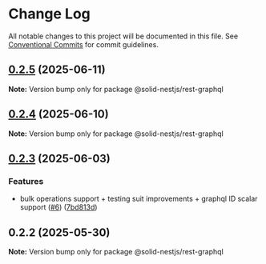# Change Log

All notable changes to this project will be documented in this file.
See [Conventional Commits](https://conventionalcommits.org) for commit guidelines.

## [0.2.5](https://github.com/solid-nestjs/framework/compare/v0.2.4...v0.2.5) (2025-06-11)

**Note:** Version bump only for package @solid-nestjs/rest-graphql

## [0.2.4](https://github.com/solid-nestjs/framework/compare/v0.2.3...v0.2.4) (2025-06-10)

**Note:** Version bump only for package @solid-nestjs/rest-graphql

## [0.2.3](https://github.com/solid-nestjs/framework/compare/v0.2.2...v0.2.3) (2025-06-03)

### Features

- bulk operations support + testing suit improvements + graphql ID scalar support ([#6](https://github.com/solid-nestjs/framework/issues/6)) ([7bd813d](https://github.com/solid-nestjs/framework/commit/7bd813dfd03f46cfab2e520b28b346c7080fa1fb))

## 0.2.2 (2025-05-30)

**Note:** Version bump only for package @solid-nestjs/rest-graphql

